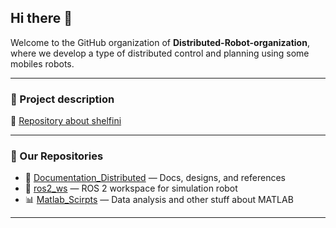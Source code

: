 ## Hi there 👋

Welcome to the GitHub organization of **Distributed-Robot-organization**, where we develop a type of distributed control and planning using some mobiles robots.

---

### 🤖 Project description
  

🔗 [Repository about shelfini](https://github.com/pla10)

---

### 📁 Our Repositories

- 🔧 [Documentation_Distributed](link) — Docs, designs, and references  
- 🧠 [ros2_ws](link) — ROS 2 workspace for simulation robot  
- 📊 [Matlab_Scirpts](link) — Data analysis and other stuff about MATLAB  



---
